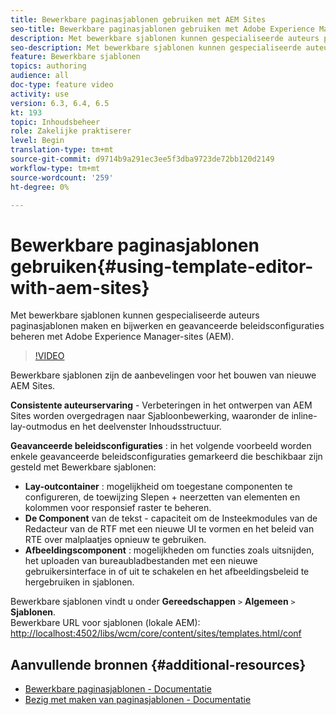 ```yaml
---
title: Bewerkbare paginasjablonen gebruiken met AEM Sites
seo-title: Bewerkbare paginasjablonen gebruiken met Adobe Experience Manager Sites
description: Met bewerkbare sjablonen kunnen gespecialiseerde auteurs paginasjablonen maken en bijwerken en geavanceerde beleidsconfiguraties met AEM Sites beheren.
seo-description: Met bewerkbare sjablonen kunnen gespecialiseerde auteurs paginasjablonen maken en bijwerken en geavanceerde beleidsconfiguraties met Adobe Experience Manager Sites beheren.
feature: Bewerkbare sjablonen
topics: authoring
audience: all
doc-type: feature video
activity: use
version: 6.3, 6.4, 6.5
kt: 193
topic: Inhoudsbeheer
role: Zakelijke praktiserer
level: Begin
translation-type: tm+mt
source-git-commit: d9714b9a291ec3ee5f3dba9723de72bb120d2149
workflow-type: tm+mt
source-wordcount: '259'
ht-degree: 0%

---
```



# Bewerkbare paginasjablonen gebruiken{#using-template-editor-with-aem-sites}

Met bewerkbare sjablonen kunnen gespecialiseerde auteurs paginasjablonen maken en bijwerken en geavanceerde beleidsconfiguraties beheren met Adobe Experience Manager-sites (AEM).

>[!VIDEO](https://video.tv.adobe.com/v/326784/?quality=12&learn=on)

Bewerkbare sjablonen zijn de aanbevelingen voor het bouwen van nieuwe AEM Sites.

**Consistente auteurservaring**  - Verbeteringen in het ontwerpen van AEM Sites worden overgedragen naar Sjabloonbewerking, waaronder de inline-lay-outmodus en het deelvenster Inhoudsstructuur.

**Geavanceerde beleidsconfiguraties** : in het volgende voorbeeld worden enkele geavanceerde beleidsconfiguraties gemarkeerd die beschikbaar zijn gesteld met Bewerkbare sjablonen:

* **Lay-outcontainer** : mogelijkheid om toegestane componenten te configureren, de toewijzing Slepen + neerzetten van elementen en kolommen voor responsief raster te beheren.
* **De Component**  van de tekst - capaciteit om de Insteekmodules van de Redacteur van de RTF met een nieuwe UI te vormen en het beleid van RTE over malplaatjes opnieuw te gebruiken.
* **Afbeeldingscomponent** : mogelijkheden om functies zoals uitsnijden, het uploaden van bureaubladbestanden met een nieuwe gebruikersinterface in of uit te schakelen en het afbeeldingsbeleid te hergebruiken in sjablonen.

Bewerkbare sjablonen vindt u onder **Gereedschappen** `>` **Algemeen** `>` **Sjablonen**.\
Bewerkbare URL voor sjablonen (lokale AEM): [http://localhost:4502/libs/wcm/core/content/sites/templates.html/conf](http://localhost:4502/libs/wcm/core/content/sites/templates.html/conf)

## Aanvullende bronnen {#additional-resources}

* [Bewerkbare paginasjablonen - Documentatie](https://docs.adobe.com/content/help/en/experience-manager-65/developing/platform/templates/page-templates-editable.html)
* [Bezig met maken van paginasjablonen - Documentatie](https://docs.adobe.com/content/help/en/experience-manager-65/authoring/siteandpage/templates.html)
